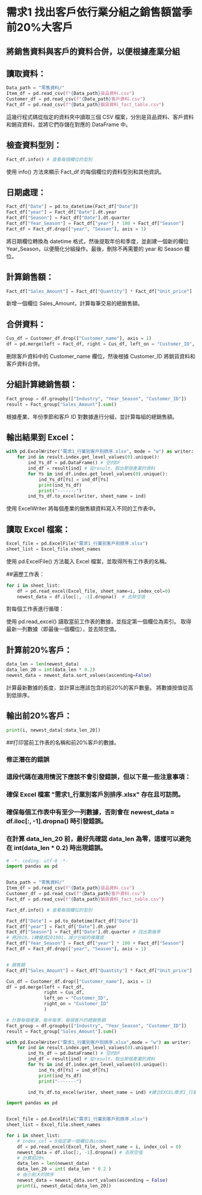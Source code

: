 # 需求1 找出客戶依行業分組之銷售額當季前20%大客戶
## 將銷售資料與客戶的資料合併，以便根據產業分組
## 讀取資料：
```python
Data_path = "零售資料/"  
Item_df = pd.read_csv(f"{Data_path}貨品資料.csv")  
Customer_df = pd.read_csv(f"{Data_path}客戶資料.csv")  
Fact_df = pd.read_csv(f"{Data_path}銷貨資料_fact_table.csv")  
```
這幾行程式碼從指定的資料夾中讀取三個 CSV 檔案，分別是貨品資料、客戶資料和銷貨資料，並將它們存儲在對應的 DataFrame 中。
## 檢查資料型別：
```python
Fact_df.info() # 查看每個欄位的型別
```
使用 info() 方法來顯示 Fact_df 的每個欄位的資料型別和其他資訊。
## 日期處理：
```python
Fact_df["Date"] = pd.to_datetime(Fact_df["Date"])  
Fact_df["year"] = Fact_df["Date"].dt.year  
Fact_df["Season"] = Fact_df["Date"].dt.quarter  
Fact_df["Year_Season"] = Fact_df["year"] * 100 + Fact_df["Season"]  
Fact_df = Fact_df.drop(["year", "Season"], axis = 1)
```
將日期欄位轉換為 datetime 格式，然後提取年份和季度，並創建一個新的欄位 Year_Season，以便簡化分組操作。最後，刪除不再需要的 year 和 Season 欄位。
## 計算銷售額：
```python
Fact_df["Sales_Amount"] = Fact_df["Quantity"] * Fact_df["Unit_price"]  
```
新增一個欄位 Sales_Amount，計算每筆交易的總銷售額。
## 合併資料：
```python
Cus_df = Customer_df.drop(["Customer_name"], axis = 1)  
df = pd.merge(left = Fact_df, right = Cus_df, left_on = "Customer_ID", right_on = "Customer_ID")  
```
刪除客戶資料中的 Customer_name 欄位，然後根據 Customer_ID 將銷貨資料和客戶資料合併。
## 分組計算總銷售額：
```python
Fact_group = df.groupby(["Industry", "Year_Season", "Customer_ID"])  
result = Fact_group["Sales_Amount"].sum()  
```
根據產業、年份季節和客戶 ID 對數據進行分組，並計算每組的總銷售額。
## 輸出結果到 Excel：
```python
with pd.ExcelWriter("需求1_行業別客戶別排序.xlsx", mode = "w") as writer:  
    for ind in result.index.get_level_values(0).unique():  
        ind_Ys_df = pd.DataFrame() # 空的DF  
        ind_df = result[ind] # 從result，取出那個產業的資料  
        for Ys in ind_df.index.get_level_values(0).unique():  
            ind_Ys_df[Ys] = ind_df[Ys]  
            print(ind_Ys_df)  
            print("-------")  
        ind_Ys_df.to_excel(writer, sheet_name = ind)  
```
使用 ExcelWriter 將每個產業的銷售額資料寫入不同的工作表中。
## 讀取 Excel 檔案：

```python
Excel_file = pd.ExcelFile("需求1_行業別客戶別排序.xlsx")  
sheet_list = Excel_file.sheet_names  
```
使用 pd.ExcelFile() 方法載入 Excel 檔案，並取得所有工作表的名稱。

##遍歷工作表：
```python
for i in sheet_list:  
    df = pd.read_excel(Excel_file, sheet_name=i, index_col=0)  
    newest_data = df.iloc[:, -1].dropna()  # 去除空值  
```
對每個工作表進行循環：

使用 pd.read_excel() 讀取當前工作表的數據，並指定第一個欄位為索引。
取得最新一列數據（即最後一個欄位），並去除空值。
## 計算前20%客戶：
```python
data_len = len(newest_data)  
data_len_20 = int(data_len * 0.2)  
newest_data = newest_data.sort_values(ascending=False)  
```
計算最新數據的長度，並計算出應該包含的前20%的客戶數量。
將數據按值從高到低排序。
## 輸出前20%客戶：
```python
print(i, newest_data[:data_len_20])  
```
##打印當前工作表的名稱和前20%客戶的數據。

### 修正潛在的錯誤
### 這段代碼在適用情況下應該不會引發錯誤，但以下是一些注意事項：

### 確保 Excel 檔案 "需求1_行業別客戶別排序.xlsx" 存在且可訪問。
### 確保每個工作表中有至少一列數據，否則會在 newest_data = df.iloc[:, -1].dropna() 時引發錯誤。
### 在計算 data_len_20 前，最好先確認 data_len 為零，這樣可以避免在 int(data_len * 0.2) 時出現錯誤。
```python
# -*- coding: utf-8 -*-
import pandas as pd


Data_path = "零售資料/"
Item_df = pd.read_csv(f"{Data_path}貨品資料.csv")
Customer_df = pd.read_csv(f"{Data_path}客戶資料.csv")
Fact_df = pd.read_csv(f"{Data_path}銷貨資料_fact_table.csv")

Fact_df.info() # 查看每個欄位的型別

Fact_df["Date"] = pd.to_datetime(Fact_df["Date"])
Fact_df["year"] = Fact_df["Date"].dt.year
Fact_df["Season"] = Fact_df["Date"].dt.quarter # 找出第幾季
# 將2019、1轉變成201901，減少分組的複雜度
Fact_df["Year_Season"] = Fact_df["year"] * 100 + Fact_df["Season"]
Fact_df = Fact_df.drop(["year", "Season"], axis = 1)


# 銷售額
Fact_df["Sales_Amount"] = Fact_df["Quantity"] * Fact_df["Unit_price"]

Cus_df = Customer_df.drop(["Customer_name"], axis = 1)
df = pd.merge(left = Fact_df,
              right = Cus_df,
              left_on = "Customer_ID",
              right_on = "Customer_ID"
              )

# 計算每個產業，每年每季，每個客戶的總銷售額
Fact_group = df.groupby(["Industry", "Year_Season", "Customer_ID"])
result = Fact_group["Sales_Amount"].sum()

with pd.ExcelWriter("需求1_行業別客戶別排序.xlsx",mode = "w") as writer:
    for ind in result.index.get_level_values(0).unique():
        ind_Ys_df = pd.DataFrame() # 空的DF
        ind_df = result[ind] # 從result，取出那個產業的資料
        for Ys in ind_df.index.get_level_values(0).unique():
            ind_Ys_df[Ys] = ind_df[Ys]
            print(ind_Ys_df)
            print("-------")

        ind_Ys_df.to_excel(writer, sheet_name = ind) #建立EXCEL需求1_行業別客戶別排序.xlsx
```
```python
import pandas as pd


Excel_file = pd.ExcelFile("需求1_行業別客戶別排序.xlsx")
sheet_list = Excel_file.sheet_names

for i in sheet_list:
    # index_col = 0指定第一個欄位為index
    df = pd.read_excel(Excel_file, sheet_name = i, index_col = 0)
    newest_data = df.iloc[:, -1].dropna() # 去除空值
    # 計算前20%
    data_len = len(newest_data)
    data_len_20 = int( data_len * 0.2 )
    # 由小到大的排序
    newest_data = newest_data.sort_values(ascending = False)
    print(i, newest_data[:data_len_20])
```
